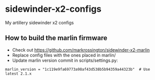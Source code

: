 # sidewinder-x2-configs
My artillery sidewinder x2 configs

## How to build the marlin firmware

- Check out https://github.com/markrossington/sidewinder-x2-marlin
- Replace config files with the ones placed in marlin/
- Update marlin version commit in scripts/settings.py:

```marlin_version = "1c119e9fa69773a98af43d538b5b94359a44323b"  # Use latest 2.1.x```
